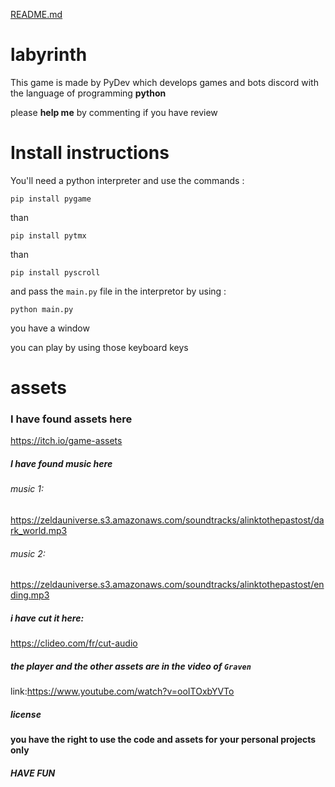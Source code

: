[README.md](https://github.com/Pythondevelopping/pygame/files/6925931/README.md)
# labyrinth
This game is made by PyDev which develops games and bots discord with the language of programming **python**

please **help me** by commenting if you have review

# Install instructions

You'll need a python interpreter and use the commands :

```
pip install pygame
```
than
```
pip install pytmx
```
than
```
pip install pyscroll
```

and pass the `main.py` file in the interpretor by using :

```
python main.py
```
you have a window 



you can play by using those keyboard keys



#  assets

### I have found assets here

https://itch.io/game-assets
##### I have found music here
###### music 1:
https://zeldauniverse.s3.amazonaws.com/soundtracks/alinktothepastost/dark_world.mp3
###### music 2:
https://zeldauniverse.s3.amazonaws.com/soundtracks/alinktothepastost/ending.mp3
##### i have cut it here:
https://clideo.com/fr/cut-audio
##### the player and the other assets are in the video of `Graven` 
link:https://www.youtube.com/watch?v=ooITOxbYVTo

##### license

**you have the right to use the code and assets for your personal projects only**




##### HAVE FUN

